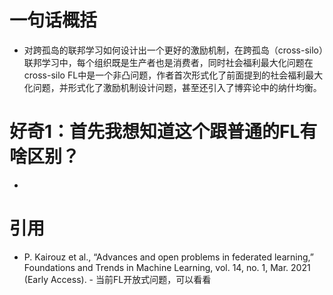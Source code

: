 # 一句话概括
- 对跨孤岛的联邦学习如何设计出一个更好的激励机制，在跨孤岛（cross-silo）联邦学习中，每个组织既是生产者也是消费者，同时社会福利最大化问题在cross-silo FL中是一个非凸问题，作者首次形式化了前面提到的社会福利最大化问题，并形式化了激励机制设计问题，甚至还引入了博弈论中的纳什均衡。

# 好奇1：首先我想知道这个跟普通的FL有啥区别？
- 

# 引用
- P. Kairouz et al., “Advances and open problems in federated learning,” Foundations and Trends in Machine Learning, vol. 14, no. 1, Mar. 2021 (Early Access). - 当前FL开放式问题，可以看看


